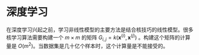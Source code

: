 # 深度学习

在深度学习兴起之前，学习非线性模型的主要方法是结合核技巧的线性模型。很多核学习算法需要构建一个 $m\times m$ 的矩阵 $G_{i, j}=k\left(\boldsymbol{x}^{(i)}, \boldsymbol{x}^{(j)}\right)$ 。构建这个矩阵的计算量是 $O(m^2)$。当数据集是几十亿个样本时，这个计算量是不能接受的。